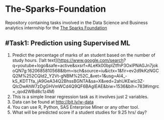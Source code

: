 # The-Sparks-Foundation 

Repository containing tasks involved in the Data Science and Business analytics internship for the [The Sparks Foundation](https://www.linkedin.com/company/the-sparks-foundation/)

## #Task1: Prediction using Supervised ML 
1. Predict the percentage of marks of an student based on the number of study hours.               [!alt text](https://www.google.com/search?     q=youtube+logo&safe=active&sxsrf=ALeKk00bpIZtfhP3OxlPNAGJn7jokoQN7g:1620685810568&tbm=isch&source=iu&ictx=1&fir=ev2d9kKzNGCQ2M%252CQId2_Y2Vt-gNBM%252C_&vet=1&usg=AI4_-kS_KDTTfa_jA9GeA34Q2BhssBGNTA&sa=X&ved=2ahUKEwic3Z-QlcDwAhW7zDgGHVmWCd4Q9QF6BAgIEAE&biw=1536&bih=783#imgrc=_qod2WBd8c1z4M)
2. This is a simple linear regression task as it involves just 2 variables.
3. Data can be found at http://bit.ly/w-data
4. You can use R, Python, SAS Enterprise Miner or any other tool.
5. What will be predicted score if a student studies for 9.25 hrs/ day?



